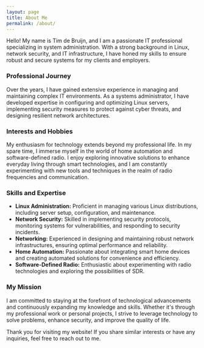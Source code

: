 ```yaml
---
layout: page
title: About Me
permalink: /about/
---
```


Hello! My name is Tim de Bruijn, and I am a passionate IT professional specializing in system administration. With a strong background in Linux, network security, and IT infrastructure, I have honed my skills to ensure robust and secure systems for my clients and employers.

### Professional Journey

Over the years, I have gained extensive experience in managing and maintaining complex IT environments. As a systems administrator, I have developed expertise in configuring and optimizing Linux servers, implementing security measures to protect against cyber threats, and designing resilient network architectures.

### Interests and Hobbies

My enthusiasm for technology extends beyond my professional life. In my spare time, I immerse myself in the world of home automation and software-defined radio. I enjoy exploring innovative solutions to enhance everyday living through smart technologies, and I am constantly experimenting with new tools and techniques in the realm of radio frequencies and communication.

### Skills and Expertise

- **Linux Administration:** Proficient in managing various Linux distributions, including server setup, configuration, and maintenance.
- **Network Security:** Skilled in implementing security protocols, monitoring systems for vulnerabilities, and responding to security incidents.
- **Networking:** Experienced in designing and maintaining robust network infrastructures, ensuring optimal performance and reliability.
- **Home Automation:** Passionate about integrating smart home devices and creating automated solutions for convenience and efficiency.
- **Software-Defined Radio:** Enthusiastic about experimenting with radio technologies and exploring the possibilities of SDR.

### My Mission

I am committed to staying at the forefront of technological advancements and continuously expanding my knowledge and skills. Whether it's through my professional work or personal projects, I strive to leverage technology to solve problems, enhance security, and improve the quality of life.

Thank you for visiting my website! If you share similar interests or have any inquiries, feel free to reach out to me.
